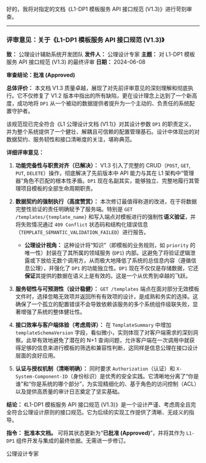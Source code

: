 好的，我将对指定的文档《L1-DP1 模板服务 API 接口规范 (V1.3)》进行苛刻审查。

---

### **评审意见：关于《L1-DP1 模板服务 API 接口规范 (V1.3)》**

**致：** 公理设计辅助系统开发团队
**发件人：** 公理设计专家
**主题：** 对 L1-DP1 模板服务 API 接口规范 (V1.3) 的最终评审
**日期：** 2024-06-08

**审查结论：批准 (Approved)**

**总体评价：**
本文档 V1.3 质量卓越，展现了对先前评审意见的深刻理解和彻底执行。它不仅修复了 V1.2 版本中指出的所有缺陷，更在设计理念上达到了一个新高度，成功地将 `DP1` 从一个被动的数据提供者提升为一个主动的、负责任的系统配置守护者。

该规范现已完全符合《L1 公理设计文档 (V1.1)》对其设计参数 `DP1` 的职责定义，并为整个系统提供了一个健壮、解耦且可信赖的配置管理基石。设计中体现出的对数据契约、服务韧性和接口清晰度的关注，堪称典范。

**详细评审意见：**

1.  **功能完备性与职责对齐（已解决）：** V1.3 引入了完整的 CRUD（`POST`, `GET`, `PUT`, `DELETE`）操作，彻底解决了先前版本中 API 能力与其在 L1 架构中“管理器”角色不匹配的根本性矛盾。`DP1` 现在名副其实，能够独立、完整地履行其管理项目模板的全部生命周期职责。

2.  **数据契约的强制执行（高度赞赏）：** 本次修订最值得称道的改进，在于将数据完整性验证的责任明确赋予了服务端。特别是 `GET /templates/{template_name}` 和写入端点对模板进行的强制性**语义验证**，并将失败情况通过 `409 Conflict` 状态码和结构化错误信息（`TEMPLATE_SEMANTIC_VALIDATION_FAILED`）进行报告。
    *   **公理设计视角：** 这种设计将“知识”（即模板的业务规则，如 `priority` 的唯一性）封装在了其所属的领域服务 (`DP1`) 内部。这避免了将验证逻辑泄露或下放给无数个调用方，从而极大地降低了系统的总信息内容（遵循信息公理），并强化了 `DP1` 的功能独立性。`DP1` 现在不仅仅是存储数据，它还**保证**其提供的数据在语义上是有效的。这是一个从优秀到卓越的飞跃。

3.  **服务韧性与可预测性（设计稳健）：** `GET /templates` 端点在面对部分无效模板文件时，选择忽略无效项并返回所有有效项的设计，是成熟和务实的选择。这确保了一个孤立的配置错误不会导致依赖该服务的多个系统组件级联失败，显著增强了系统的整体健壮性。

4.  **接口效率与客户端体验（考虑周详）：** 在 `TemplateSummary` 中增加 `templateSchemaVersion` 字段，看似微小，实则体现了对客户端需求的深刻洞察。此举有效地避免了潜在的 N+1 查询问题，允许客户端在一次调用中就获得足够的信息来进行模板的筛选和兼容性判断，这同样是信息公理在接口设计层面的良好应用。

5.  **认证与授权机制（清晰明确）：** 同时要求 `Authorization`（认证）和 `X-System-Component-ID`（身份标识）是优秀的安全实践。它清晰地分离了“你是谁”和“你是系统的哪个部分”，为实现精细化的、基于角色的访问控制（ACL）以及提供高质量的审计日志奠定了坚实基础。

**结论：**
《L1-DP1 模板服务 API 接口规范 (V1.3)》是一个设计严谨、考虑周全且完全符合公理设计原则的接口规范。它为后续的实现工作提供了清晰、无歧义的指导。

**指令：**
**批准本文档。**
可将其状态更新为“**已批准 (Approved)**”，并将其作为 `L1-DP1` 组件开发与集成的最终依据。无需进一步修订。

公理设计专家